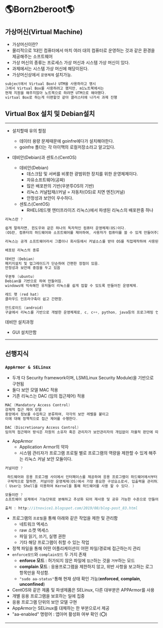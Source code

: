 # **🌎Born2beroot🌎**

## **가상머신(Virtual Machine)**

- 가상머신이란?
- 물리적으로 1대인 컴퓨터에서 마치 여러 대의 컴퓨터로 운영하는 것과 같은 환경을 제공해주는 소프트웨어
- 가상 머신의 종류는 프로세스 가상 머신과 시스템 가상 머신이 있다.
- 과제에서는 시스템 가상 머신에 해당이된다.
- 가상머신상에서 `운영체제` 설치가능.

```c
subject에서 Virtual Box나 UTM을 사용하라고 명시
그래서 Virtual Box를 사용하려고 했지만, m1노트북에서는
현재 지원을 해주지않아 노트북으로 하려면 UTM으로 해야했다.
virtual Box로 하는게 더편할것 같아 클러스터에 나가서 과제 진행
```

## Virtual Box 설치 및 Debian설치

---

- 설치할때 유의 할점

  - 데이터 용량 문제때문에 goinfre에다가 설치해야한다.
  - goinfre 폴더는 각 아이맥의 로컬저장소라고 알고있다.

- 데비안(Debian)과 센토스(CentOS)

  - 데비안(Debian)
    - 데스크탑 및 서버를 비롯한 광범위한 장치를 위한 운영체제이다.
    - 자유소프트웨어(공짜)
    - 많은 배포판의 기반(우분투OS의 기반)
    - 리눅스 커널탑재//커널 = 자동차(OS)로 치면 엔진(커널)
    - 안정성과 보안이 우수하다.
  - 센토스(CentOS)
    - RHEL(레드헷 엔터프라이즈 리눅스)에서 파생된 리눅스의 배포판중 하나

```c
리눅스란 ?

쉽게 말하자면, 윈도우와 같은 하나의 독자적인 컴퓨터 운영체제(OS)이다.
(OS란, 컴퓨터의 하드웨어와 소프트웨어를 제어하여, 사용자가 컴퓨터를 쓸 수 있게 만들어주는 프로그램을 말한다.)

리눅스는 공개 소프트웨어라서 그룹이나 회사등에서 커널소스를 받아 OS를 직접제작하여 사용된다.

배포된 리눅스의 종류

데비안 (Debian)
패키지설치 및 업그레이드가 단순하여 간편한 장점이 있음.
안정성과 보안에 중점을 두고 있음

우분투 (ubuntu)
Debian을 기반으로 하여 만들어짐.
windows에 익숙해진 유저들이 리눅스를 쉽게 접할 수 있도록 만들어진 운영체제.

레드 햇 (red hat)
클라우드 인프라구축이 쉽고 간편함.

안드로이드 (android)
구글에서 리눅스를 기반으로 개발한 운영체제로, c, c++, python, java등의 프로그래밍 언어를 지원함.
```

데비안 설치과정

- GUI 설치안함

---

## 선행지식

### `AppArmor & SELinux`

- 두개 다 Security framework이며, LSM(Linux Security Module)을 기반으로 구현됨
- 둘다 보안 모델 MAC 적용
- 기존 리눅스는 DAC (임의 접근제어) 적용

```c
MAC (Mandatory Access Control)
강제적 접근 제어 모델
중앙에서 정보를 수집하고 분류하여, 각각의 보안 레벨을 붙이고
이에 대해 정책적으로 접근 제어를 수행한다.

DAC (Discretionary Access Control)
임의적 접근제어 방식은 자원의 소유자 혹은 관리자가 보안관리자의 개입없이 자율적 판단에 따라 접근권한을 다른 사용자에게 부여하는 기법을 말한다
```

- AppArmor
  - Application Armor의 약자
  - 시스템 관리자가 프로그램 프로필 별로 프로그램의 역량을 제한할 수 있게 해주는 리눅스 커널 보안 모듈이다.

```c
커널이란 ?

 하드웨어와 응용 프로그램 사이에서 인터페이스를 제공하여 응용 프로그램이 하드웨어에서부터 오는 자원을 관리하고 사용 할 수 있게 해준다.
 구체적으로 말하면, 커널이란 운영체제(OS)에서 가장 중요한 구성요소로서, 입출력을 관리하고 소프트웨어로부터 요청(System Call)을 컴퓨터에 있는 하드웨어(CPU, 메모리, 저장장치, 모니터)가 처리할 수 있도록 요청(System Call)을 변환하는 역할을 한다.
( User는 Shell을 이용하여 Kernel을 통해 하드웨어를 사용 할 수 있다. )

모듈이란 ?
소프트웨어 설계에서 기능단위로 분해하고 추상화 되어 재사용 및 공유 가능한 수준으로 만들어진 단위

출처 : http://itnovice1.blogspot.com/2019/08/blog-post_83.html
```

- 프로그램의 `프로필`을 통해 아래와 같은 작업을 제한 및 관리함
  - 네트워크 엑세스
  - raw 소캣 엑세스
  - 파일 읽기, 쓰기, 실행 권한
  - 기타 해당 프로그램이 취할 수 있는 작업
- 정책 파일을 통해 어떤 어플리케이션이 어떤 파일/경로에 접근하는지 관리
- `enforce모드`와 `complain모드` 두 가지 존재
  - **enforce 모드** : 허가되지 않은 파일에 `접근`하는 것을 `거부`하는 모드
  - **complain 모드** : 응용프로그램을 제한하지 않고, 위반 사항을 보고하는 로그 항목만을 작성함.
  - `"sudo aa-status"`통해 현재 상태 확인 가능(**enforced**, **complain**, **unconfined**)
- CentOS와 같은 제품 및 파생제품은 SELinux, 다른 대부분은 APPArmor를 사용
- 개별 응용 프로그램을 보호하는 일에 집중
- 응용 프로그램 단위의 보안 모델 구현
- AppArmor는 SELinux를 대체하는 한 부분으로서 제공
- "aa-enabled" 명령어 : 앱아머 활성화 여부 확인 (⭕️)

---
